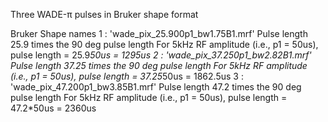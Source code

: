 Three WADE-π pulses in Bruker shape format 

Bruker Shape names
1 : 'wade_pix_25.900p1_bw1.75B1.mrf'
    Pulse length 25.9 times the 90 deg pulse length
    For 5kHz RF amplitude (i.e., p1 = 50us), pulse length = 25.9*50us = 1295us
2 : 'wade_pix_37.250p1_bw2.82B1.mrf'
    Pulse length 37.25 times the 90 deg pulse length
    For 5kHz RF amplitude (i.e., p1 = 50us), pulse length = 37.25*50us = 1862.5us
3 : 'wade_pix_47.200p1_bw3.85B1.mrf'
    Pulse length 47.2 times the 90 deg pulse length
    For 5kHz RF amplitude (i.e., p1 = 50us), pulse length = 47.2*50us = 2360us

 
